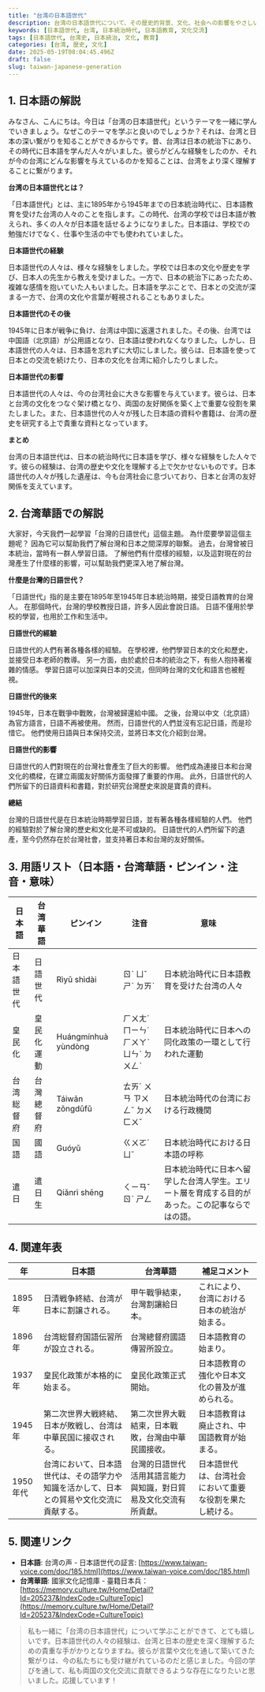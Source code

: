 ```yaml
---
title: "台湾の日本語世代"
description: 台湾の日本語世代について、その歴史的背景、文化、社会への影響をやさしい日本語と台湾華語で解説します。
keywords: [日本語世代, 台湾, 日本統治時代, 日本語教育, 文化交流]
tags: [日本語世代, 台湾史, 日本統治, 文化, 教育]
categories: [台湾, 歴史, 文化]
date: 2025-05-19T08:04:45.496Z
draft: false
slug: taiwan-japanese-generation
---
```


## 1. 日本語の解説

みなさん、こんにちは。今日は「台湾の日本語世代」というテーマを一緒に学んでいきましょう。なぜこのテーマを学ぶと良いのでしょうか？それは、台湾と日本の深い繋がりを知ることができるからです。昔、台湾は日本の統治下にあり、その時代に日本語を学んだ人々がいました。彼らがどんな経験をしたのか、それが今の台湾にどんな影響を与えているのかを知ることは、台湾をより深く理解することに繋がります。

**台湾の日本語世代とは？**

「日本語世代」とは、主に1895年から1945年までの日本統治時代に、日本語教育を受けた台湾の人々のことを指します。この時代、台湾の学校では日本語が教えられ、多くの人々が日本語を話せるようになりました。日本語は、学校での勉強だけでなく、仕事や生活の中でも使われていました。

**日本語世代の経験**

日本語世代の人々は、様々な経験をしました。学校では日本の文化や歴史を学び、日本人の先生から教えを受けました。一方で、日本の統治下にあったため、複雑な感情を抱いていた人もいました。日本語を学ぶことで、日本との交流が深まる一方で、台湾の文化や言葉が軽視されることもありました。

**日本語世代のその後**

1945年に日本が戦争に負け、台湾は中国に返還されました。その後、台湾では中国語（北京語）が公用語となり、日本語は使われなくなりました。しかし、日本語世代の人々は、日本語を忘れずに大切にしました。彼らは、日本語を使って日本との交流を続けたり、日本の文化を台湾に紹介したりしました。

**日本語世代の影響**

日本語世代の人々は、今の台湾社会に大きな影響を与えています。彼らは、日本と台湾の文化をつなぐ架け橋となり、両国の友好関係を築く上で重要な役割を果たしました。また、日本語世代の人々が残した日本語の資料や書籍は、台湾の歴史を研究する上で貴重な資料となっています。

**まとめ**

台湾の日本語世代は、日本の統治時代に日本語を学び、様々な経験をした人々です。彼らの経験は、台湾の歴史や文化を理解する上で欠かせないものです。日本語世代の人々が残した遺産は、今も台湾社会に息づいており、日本と台湾の友好関係を支えています。

## 2. 台湾華語での解説

大家好，今天我們一起學習「台灣的日語世代」這個主題。 為什麼要學習這個主題呢？ 因為它可以幫助我們了解台灣和日本之間深厚的聯繫。 過去，台灣曾被日本統治，當時有一群人學習日語。 了解他們有什麼樣的經驗，以及這對現在的台灣產生了什麼樣的影響，可以幫助我們更深入地了解台灣。

**什麼是台灣的日語世代？**

「日語世代」指的是主要在1895年至1945年日本統治時期，接受日語教育的台灣人。 在那個時代，台灣的學校教授日語，許多人因此會說日語。 日語不僅用於學校的學習，也用於工作和生活中。

**日語世代的經驗**

日語世代的人們有著各種各樣的經驗。 在學校裡，他們學習日本的文化和歷史，並接受日本老師的教導。 另一方面，由於處於日本的統治之下，有些人抱持著複雜的情感。 學習日語可以加深與日本的交流，但同時台灣的文化和語言也被輕視。

**日語世代的後來**

1945年，日本在戰爭中戰敗，台灣被歸還給中國。 之後，台灣以中文（北京語）為官方語言，日語不再被使用。 然而，日語世代的人們並沒有忘記日語，而是珍惜它。 他們使用日語與日本保持交流，並將日本文化介紹到台灣。

**日語世代的影響**

日語世代的人們對現在的台灣社會產生了巨大的影響。 他們成為連接日本和台灣文化的橋樑，在建立兩國友好關係方面發揮了重要的作用。 此外，日語世代的人們所留下的日語資料和書籍，對於研究台灣歷史來說是寶貴的資料。

**總結**

台灣的日語世代是在日本統治時期學習日語，並有著各種各樣經驗的人們。 他們的經驗對於了解台灣的歷史和文化是不可或缺的。 日語世代的人們所留下的遺產，至今仍然存在於台灣社會，並支持著日本和台灣的友好關係。

## 3. 用語リスト（日本語・台湾華語・ピンイン・注音・意味）

| 日本語   | 台湾華語     | ピンイン    | 注音    | 意味                                                              |
| -------- | ---------- | -------- | ----- | ---------------------------------------------------------------- |
| 日本語世代 | 日語世代     | Rìyǔ shìdài | ㄖˋ ㄩˇ ㄕˋ ㄉㄞˋ | 日本統治時代に日本語教育を受けた台湾の人々                                                     |
| 皇民化   | 皇民化運動   | Huángmínhuà yùndòng | ㄏㄨㄤˊ ㄇㄧㄣˊ ㄏㄨㄚˋ ㄩㄣˋ ㄉㄨㄥˋ | 日本統治時代に日本への同化政策の一環として行われた運動                                                 |
| 台湾総督府 | 台灣總督府   | Táiwān zǒngdūfǔ | ㄊㄞˊ ㄨㄢ ㄗㄨㄥˇ ㄉㄨ ㄈㄨˇ | 日本統治時代の台湾における行政機関                                                        |
| 国語     | 國語       | Guóyǔ    | ㄍㄨㄛˊ ㄩˇ   | 日本統治時代における日本語の呼称                                                            |
| 遣日     | 遣日生     | Qiǎnrì shēng | ㄑㄧㄢˇ ㄖˋ ㄕㄥ   | 日本統治時代に日本へ留学した台湾人学生。エリート層を育成する目的があった。この記事ならではの語。                                   |

## 4. 関連年表

| 年    | 日本語                                                                | 台湾華語                                                                  | 補足コメント                                                                               |
| ----- | ------------------------------------------------------------------- | --------------------------------------------------------------------- | -------------------------------------------------------------------------------------- |
| 1895年 | 日清戦争終結、台湾が日本に割譲される。                                                    | 甲午戰爭結束，台灣割讓給日本。                                                      | これにより、台湾における日本の統治が始まる。                                                               |
| 1896年 | 台湾総督府国語伝習所が設立される。                                                     | 台灣總督府國語傳習所設立。                                                        | 日本語教育の始まり。                                                                          |
| 1937年 | 皇民化政策が本格的に始まる。                                                       | 皇民化政策正式開始。                                                          | 日本語教育の強化や日本文化の普及が進められる。                                                               |
| 1945年 | 第二次世界大戦終結、日本が敗戦し、台湾は中華民国に接収される。                                            | 第二次世界大戰結束，日本戰敗，台灣由中華民國接收。                                                     | 日本語教育は廃止され、中国語教育が始まる。                                                                 |
| 1950年代 | 台湾において、日本語世代は、その語学力や知識を活かして、日本との貿易や文化交流に貢献する。                                | 台灣的日語世代活用其語言能力與知識，對日貿易及文化交流有所貢獻。                                                    | 日本語世代は、台湾社会において重要な役割を果たし続ける。                                                       |

## 5. 関連リンク

*   **日本語**: 台湾の声 - 日本語世代の証言: [https://www.taiwan-voice.com/doc/185.html](https://www.taiwan-voice.com/doc/185.html)
*   **台湾華語**: 國家文化記憶庫 - 臺籍日本兵：[https://memory.culture.tw/Home/Detail?Id=205237&IndexCode=CultureTopic](https://memory.culture.tw/Home/Detail?Id=205237&IndexCode=CultureTopic)

> 私も一緒に「台湾の日本語世代」について学ぶことができて、とても嬉しいです。日本語世代の人々の経験は、台湾と日本の歴史を深く理解するための貴重な手がかりとなりますね。彼らが言葉や文化を通して築いてきた繋がりは、今の私たちにも受け継がれているのだと感じました。今回の学びを通して、私も両国の文化交流に貢献できるような存在になりたいと思いました。応援しています！